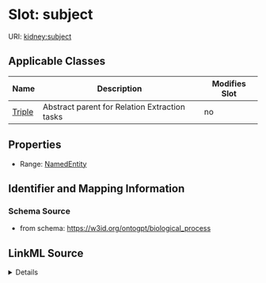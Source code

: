 

# Slot: subject

URI: [kidney:subject](http://w3id.org/ontogpt/kidney-templatesubject)



<!-- no inheritance hierarchy -->





## Applicable Classes

| Name | Description | Modifies Slot |
| --- | --- | --- |
| [Triple](Triple.md) | Abstract parent for Relation Extraction tasks |  no  |







## Properties

* Range: [NamedEntity](NamedEntity.md)





## Identifier and Mapping Information







### Schema Source


* from schema: https://w3id.org/ontogpt/biological_process




## LinkML Source

<details>
```yaml
name: subject
from_schema: https://w3id.org/ontogpt/biological_process
rank: 1000
alias: subject
owner: Triple
domain_of:
- Triple
range: NamedEntity

```
</details>